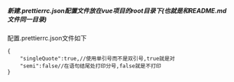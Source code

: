##### 新建.prettierrc.json配置文件放在vue项目的root目录下(也就是和README.md文件同一目录)

配置.prettierrc.json文件如下

```
{
    "singleQuote":true,//使用单引号而不是双引号,true就是对
    "semi":false//在语句结尾处打印分号,false就是不打印
}
```